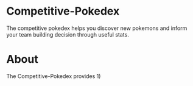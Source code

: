 # Competitive-Pokedex

The competitive pokedex helps you discover new pokemons and inform your team building decision through useful stats.

# About  
The Competitive-Pokedex provides 1\)


